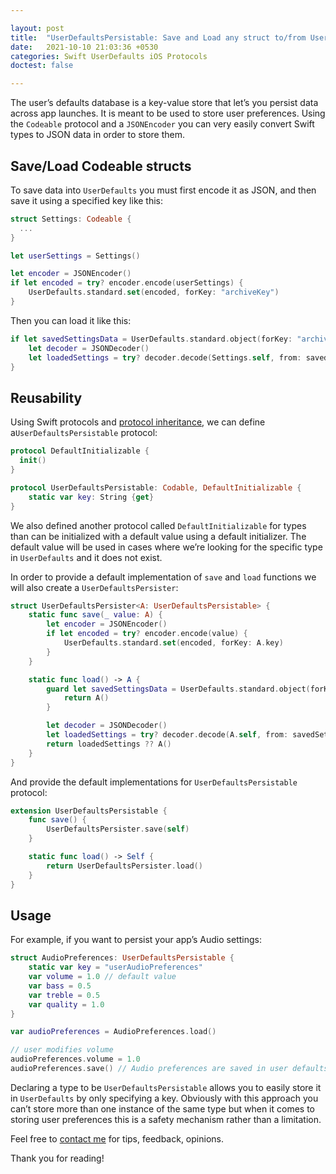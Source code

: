 ```yaml
---

layout: post
title:  "UserDefaultsPersistable: Save and Load any struct to/from UserDefaults"
date:   2021-10-10 21:03:36 +0530
categories: Swift UserDefaults iOS Protocols
doctest: false

---
```


The user’s defaults database is a key-value store that let’s you persist data across app launches. It is meant to be used to store user preferences. Using the `Codeable` protocol and a `JSONEncoder` you can very easily convert Swift types to JSON data in order to store them.

Save/Load Codeable structs
--------------------------

To save data into `UserDefaults` you must first encode it as JSON, and then save it using a specified key like this:
```swift
struct Settings: Codeable {
  ...
}

let userSettings = Settings()

let encoder = JSONEncoder()
if let encoded = try? encoder.encode(userSettings) {
    UserDefaults.standard.set(encoded, forKey: "archiveKey")
}
```

Then you can load it like this:
```swift
if let savedSettingsData = UserDefaults.standard.object(forKey: "archiveKey") as? Data else {
    let decoder = JSONDecoder()
    let loadedSettings = try? decoder.decode(Settings.self, from: savedSettingsData) // Settings?
}
```

Reusability
-----------

Using Swift protocols and [protocol inheritance](https://docs.swift.org/swift-book/LanguageGuide/Protocols.html#ID280), we can define a`UserDefaultsPersistable` protocol:
```swift
protocol DefaultInitializable {
  init()
}

protocol UserDefaultsPersistable: Codable, DefaultInitializable {
    static var key: String {get}
}
```

We also defined another protocol called `DefaultInitializable` for types than can be initialized with a default value using a default initializer. The default value will be used in cases where we’re looking for the specific type in `UserDefaults` and it does not exist.

In order to provide a default implementation of `save` and `load` functions we will also create a `UserDefaultsPersister`:

```swift
struct UserDefaultsPersister<A: UserDefaultsPersistable> {
    static func save(_ value: A) {
        let encoder = JSONEncoder()
        if let encoded = try? encoder.encode(value) {
            UserDefaults.standard.set(encoded, forKey: A.key)
        }
    }

    static func load() -> A {
        guard let savedSettingsData = UserDefaults.standard.object(forKey: A.key) as? Data else {
            return A()
        }

        let decoder = JSONDecoder()
        let loadedSettings = try? decoder.decode(A.self, from: savedSettingsData)
        return loadedSettings ?? A()
    }
}
```

And provide the default implementations for `UserDefaultsPersistable` protocol:
```swift
extension UserDefaultsPersistable {
    func save() {
        UserDefaultsPersister.save(self)
    }

    static func load() -> Self {
        return UserDefaultsPersister.load()
    }
}
```

Usage
-----

For example, if you want to persist your app’s Audio settings:
```swift
struct AudioPreferences: UserDefaultsPersistable {
    static var key = "userAudioPreferences"
    var volume = 1.0 // default value
    var bass = 0.5
    var treble = 0.5
    var quality = 1.0
}

var audioPreferences = AudioPreferences.load()

// user modifies volume
audioPreferences.volume = 1.0
audioPreferences.save() // Audio preferences are saved in user defaults
```

Declaring a type to be `UserDefaultsPersistable` allows you to easily store it in `UserDefaults` by only specifying a key. Obviously with this approach you can’t store more than one instance of the same type but when it comes to storing user preferences this is a safety mechanism rather than a limitation.

Feel free to [contact me](mailto:orjpap@gmail.com) for tips, feedback, opinions.

Thank you for reading!